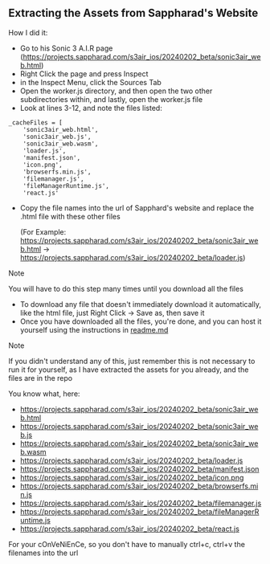 ## Extracting the Assets from Sappharad's Website

How I did it:
- Go to his Sonic 3 A.I.R page (https://projects.sappharad.com/s3air_ios/20240202_beta/sonic3air_web.html)
- Right Click the page and press Inspect
- in the Inspect Menu, click the Sources Tab
- Open the worker.js directory, and then open the two other subdirectories within, and lastly, open the worker.js file
- Look at lines 3-12, and note the files listed:

```
_cacheFiles = [
	'sonic3air_web.html',
	'sonic3air_web.js',
	'sonic3air_web.wasm',
	'loader.js',
	'manifest.json',
	'icon.png',
	'browserfs.min.js',
	'filemanager.js',
	'fileManagerRuntime.js',
	'react.js'
```

- Copy the file names into the url of Sapphard's website and replace the .html file with these other files

  (For Example: https://projects.sappharad.com/s3air_ios/20240202_beta/sonic3air_web.html -> https://projects.sappharad.com/s3air_ios/20240202_beta/loader.js)
> [!NOTE]
> You will have to do this step many times until you download all the files
- To download any file that doesn't immediately download it automatically, like the html file, just Right Click -> Save as, then save it
- Once you have downloaded all the files, you're done, and you can host it yourself using the instructions in [readme.md](https://github.com/burnedpopcorn/sonic3air-webport)

> [!NOTE]
> If you didn't understand any of this, just remember this is not necessary to run it for yourself, as I have extracted the assets for you already, and the files are in the repo

You know what, here:
- https://projects.sappharad.com/s3air_ios/20240202_beta/sonic3air_web.html
- https://projects.sappharad.com/s3air_ios/20240202_beta/sonic3air_web.js
- https://projects.sappharad.com/s3air_ios/20240202_beta/sonic3air_web.wasm
- https://projects.sappharad.com/s3air_ios/20240202_beta/loader.js
- https://projects.sappharad.com/s3air_ios/20240202_beta/manifest.json
- https://projects.sappharad.com/s3air_ios/20240202_beta/icon.png
- https://projects.sappharad.com/s3air_ios/20240202_beta/browserfs.min.js
- https://projects.sappharad.com/s3air_ios/20240202_beta/filemanager.js
- https://projects.sappharad.com/s3air_ios/20240202_beta/fileManagerRuntime.js
- https://projects.sappharad.com/s3air_ios/20240202_beta/react.js

For your cOnVeNiEnCe, so you don't have to manually ctrl+c, ctrl+v the filenames into the url

